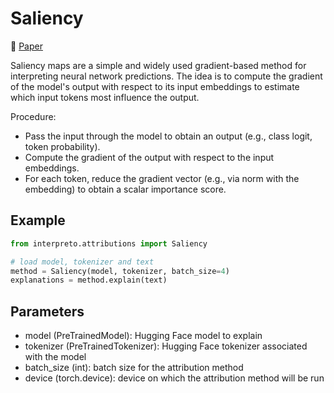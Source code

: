 # Saliency

📰 [Paper](https://arxiv.org/abs/1312.6034)

Saliency maps are a simple and widely used gradient-based method for interpreting neural network predictions. The idea is to compute the gradient of the model's output with respect to its input embeddings to estimate which input tokens most influence the output.

Procedure:
- Pass the input through the model to obtain an output (e.g., class logit, token probability).
- Compute the gradient of the output with respect to the input embeddings.
- For each token, reduce the gradient vector (e.g., via norm with the embedding) to obtain a scalar importance score.

## Example

```python
from interpreto.attributions import Saliency

# load model, tokenizer and text
method = Saliency(model, tokenizer, batch_size=4)
explanations = method.explain(text)
```

## Parameters

- model (PreTrainedModel): Hugging Face model to explain
- tokenizer (PreTrainedTokenizer): Hugging Face tokenizer associated with the model
- batch_size (int): batch size for the attribution method
- device (torch.device): device on which the attribution method will be run